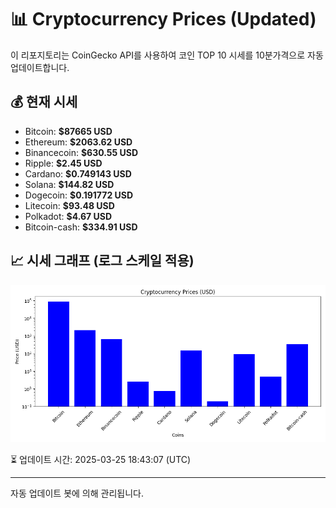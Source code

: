 
# 📊 Cryptocurrency Prices (Updated)

이 리포지토리는 CoinGecko API를 사용하여 코인 TOP 10 시세를 10분가격으로 자동 업데이트합니다.

## 💰 현재 시세
- Bitcoin: **$87665 USD**
- Ethereum: **$2063.62 USD**
- Binancecoin: **$630.55 USD**
- Ripple: **$2.45 USD**
- Cardano: **$0.749143 USD**
- Solana: **$144.82 USD**
- Dogecoin: **$0.191772 USD**
- Litecoin: **$93.48 USD**
- Polkadot: **$4.67 USD**
- Bitcoin-cash: **$334.91 USD**

## 📈 시세 그래프 (로그 스케일 적용)
![Crypto Prices](crypto_prices.png)

⏳ 업데이트 시간: 2025-03-25 18:43:07 (UTC)

---
자동 업데이트 봇에 의해 관리됩니다.
